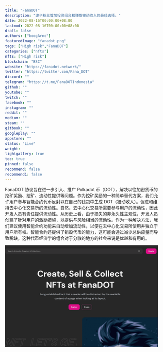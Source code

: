 ```yaml
---
title: "FanaDOT"
description: "波卡粉丝增加投资组合和赚取被动收入的最佳选择。"
date: 2022-08-16T00:00:00+08:00
lastmod: 2022-08-16T00:00:00+08:00
draft: false
authors: ["boogArno"]
featuredImage: "fanadot.png"
tags: ["High risk","FanaDOT"]
categories: ["nfts"]
nfts: ["High risk"]
blockchain: "BSC"
website: "https://fanadot.network/"
twitter: "https://twitter.com/Fana_DOT"
discord: ""
telegram: "https://t.me/FanaDOTIndonesia"
github: ""
youtube: ""
twitch: ""
facebook: ""
instagram: ""
reddit: ""
medium: ""
steam: ""
gitbook: ""
googleplay: ""
appstore: ""
status: "Live"
weight: 
lightgallery: true
toc: true
pinned: false
recommend: false
recommend1: false
---
```

<p>FanaDOT 协议旨在进一步引入、推广 Polkadot 币（DOT），解决以往加密货币的挖矿奖励、挖矿、流动性提供等问题。作为挖矿奖励的一种简单替代方案，我们允许用户参与智能合约代币反射以在自己的钱包中生成 DOT（被动收入）。促进和维持去中心化交易所的流动性。自然，去中心化交易所需要参与用户的流动性，因此开发人员有责任提供流动性。从历史上看，由于损失的非永久性主观性，开发人员创建了针对用户的激励措施，以提供与风险相当的流动性。作为一种解决方法，我们建议使用智能合约功能来自动增加流动性，以便在去中心化交易所使用并独立于用户所有权。智能合约还提供了销毁代币的能力，这可能会通过减少总供应量而导致稀缺。这种代币经济学的组合对于分散的地方的社会来说是优越和有用的。</p>

![fanadot-dapp-collectibles-bsc-image1_105793ff76c6d895a0ab89bd08683d29](fanadot-dapp-collectibles-bsc-image1_105793ff76c6d895a0ab89bd08683d29.png)
